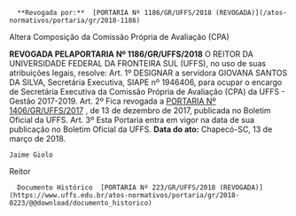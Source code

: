       **Revogada por:**  [PORTARIA Nº 1186/GR/UFFS/2018 (REVOGADA)](/atos-normativos/portaria/gr/2018-1186) 

   Altera Composição da Comissão Própria de Avaliação (CPA)  

 **REVOGADA PELAPORTARIA Nº 1186/GR/UFFS/2018**    O REITOR DA UNIVERSIDADE FEDERAL DA FRONTEIRA SUL (UFFS), no uso de suas atribuições legais, resolve:  Art. 1º DESIGNAR a servidora GIOVANA SANTOS DA SILVA, Secretária Executiva, SIAPE nº 1946406, para ocupar o encargo de Secretária Executiva da Comissão Própria de Avaliação (CPA) da UFFS - Gestão 2017-2019.  Art. 2º Fica revogada a [PORTARIA Nº 1406/GR/UFFS/2017](https://www.uffs.edu.br/atos-normativos/portaria/gr/2017-1406)  , de 13 de dezembro de 2017, publicada no Boletim Oficial da UFFS.  Art. 3º Esta Portaria entra em vigor na data de sua publicação no Boletim Oficial da UFFS.       **Data do ato:** Chapecó-SC, 13 de março de 2018.   
 

    Jaime Giolo   
 Reitor 

      Documento Histórico  [PORTARIA Nº 223/GR/UFFS/2018 (REVOGADA)](https://www.uffs.edu.br/atos-normativos/portaria/gr/2018-0223/@@download/documento_historico)     
      